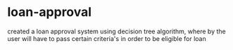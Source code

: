 # loan-approval
created a loan approval system using decision tree algorithm, where by the user will have to pass certain criteria's in order to be eligible for loan
